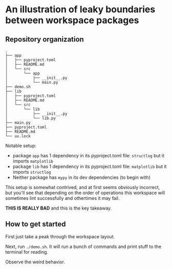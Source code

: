 # An illustration of leaky boundaries between workspace packages

## Repository organization
```
.
├── app
│   ├── pyproject.toml
│   ├── README.md
│   └── src
│       └── app
│           ├── __init__.py
│           └── main.py
├── demo.sh
├── lib
│   ├── pyproject.toml
│   ├── README.md
│   └── src
│       └── lib
│           ├── __init__.py
│           └── lib.py
├── main.py
├── pyproject.toml
├── README.md
└── uv.lock
```

Notable setup:

- package `app` has 1 dependency in its pyproject.toml file: `structlog` but it imports `matplotlib`
- package `lib` has 1 dependency in its pyproject.toml file: `matplotlib` but it imports `structlog`
- Neither package has `mypy` in its dev dependencies (to begin with)

This setup is somewhat contrived, and at first seems obviously incorrect, but you'll see
that depending on the order of operations this workspace will sometimes lint successfully
and othertimes it may fail.

**THIS IS REALLY BAD** and this is the key takeaway.

## How to get started

First just take a peak through the workspace layout.

Next, run `./demo.sh`. It will run a bunch of commands and print stuff to the terminal for reading.

Observe the weird behavior.
